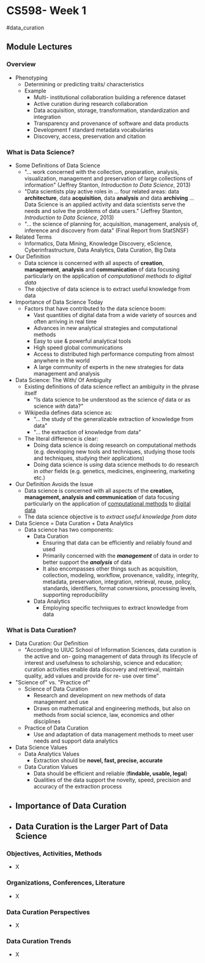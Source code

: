 # CS598- Week 1

#data_curation

## Module Lectures

### Overview

- Phenotyping
	- Determining or predicting traits/ characteristics
	- Example
		- Multi- institutional collaboration building a reference dataset
		- Active curation during research collaboration
		- Data acquisition, storage, transformation, standardization and integration
		- Transparency and provenance of software and data products
		- Development f standard metadata vocabularies
		- Discovery, access, preservation and citation

### What is Data Science?

- Some Definitions of Data Science
	- "... work concerned with the collection, preparation, analysis, visualization, management and preservation of large collections of information" (Jeffrey Stanton, *Introduction to Data Science*, 2013)
	- "Data scientists play active roles in ... four related areas: data **architecture**, data **acquisition**, data **analysis** and data **archiving** ... Data Science is an applied activity and data scientists serve the needs and solve the problems of data users." (Jeffrey Stanton, *Introduction to Data Science*, 2013)
	- "... the science of planning for, acquisition, management, analysis of, inference and discovery from data" (Final Report from StatSNSF)
- Related Terms
	- Informatics, Data Mining, Knowledge Discovery, eScience, Cyberinfrastructure, Data Analytics, Data Curation, Big Data
- Our Definition
	- Data science is concerned with all aspects of **creation**, **management**, **analysis** and **communication** of data focusing particularly on the application of *computational methods* *to digital data*
	- The objective of data science is to extract useful knowledge from data
- Importance of Data Science Today
	- Factors that have contributed to the data science boom:
		- Vast quantities of digital data from a wide variety of sources and often arriving in real time
		- Advances in new analytical strategies and computational methods
		- Easy to use & powerful analytical tools
		- High speed global communications
		- Access to distributed high performance computing from almost anywhere in the world
		- A large community of experts in the new strategies for data management and analysis
- Data Science: The With/ Of Ambiguity
	- Existing definitions of data science reflect an ambiguity in the phrase itself
		- "Is data science to be understood as the science *of* data or as science *with* data?"
	- Wikipedia defines data science as:
		- "... the study of the generalizable extraction of knowledge from data"
		- "... the extraction of knowledge from data"
	- The literal difference is clear:
		- Doing data science is doing research on computational methods (e.g. developing new tools and techniques, studying those tools and techniques, studying their applications)
		- Doing data science is *using* data science methods to do research in *other* fields (e.g. genetics, medicines, engineering, marketing etc.)
- Our Definition Avoids the Issue
	- Data science is concerned with all aspects of the **creation, management, analysis and communication** of data focusing particularly on the application of <u>computational methods</u> to <u>digital data</u>
	- The data science objective is to *extract useful knowledge from data*
- Data Science = Data Curation + Data Analytics
	- Data science has two components:
		- Data Curation
			- Ensuring that data can be efficiently and reliably found and used
			- Primarily concerned with the ***management*** of data in order to better support the ***analysis*** of data
			- It also encompasses other things such as acquisition, collection, modeling, workflow, provenance, validity, integrity, metadata, preservation, integration, retrieval, reuse, policy, standards, identifiers, format conversions, processing levels, supporting reproducibility
		- Data Analytics
			- Employing specific techniques to extract knowledge from data

### What is Data Curation?

- Data Curation: Our Definition
	- "According to UIUC School of Information Sciences, data curation is the active and on- going management of data through its lifecycle of interest and usefulness to scholarship, science and education; curation activities enable data discovery and retrieval, maintain quality, add values and provide for re- use over time"
- "Science of" vs. "Practice of"
	- Science of Data Curation
		- Research and development on new methods of data management and use
		- Draws on mathematical and engineering methods, but also on methods from social science, law, economics and other disciplines
	- Practice of Data Curation
		- Use and adaptation of data management methods to meet user needs and support data analytics
- Data Science Values
	- Data Analytics Values
		- Extraction should be **novel, fast, precise, accurate**
	- Data Curation Values
		- Data should be efficient and reliable (**findable, usable, legal**)
		- Qualities of the data support the novelty, speed, precision and accuracy of the extraction process
- Importance of Data Curation
	- 
- Data Curation is the Larger Part of Data Science
	- 

### Objectives, Activities, Methods

- X

### Organizations, Conferences, Literature

- X

### Data Curation Perspectives

- X

### Data Curation Trends

- X